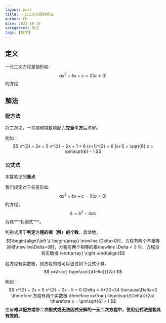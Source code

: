 ```yaml
---
layout: post
title: 一元二次方程的解法
author: EM
date: 2022-10-15
categories: 笔记
tags: [数学]
---
```


## 定义

一元二次方程是指形如$$ax^{2} + bx + c = 0(a \neq 0)$$的方程

## 解法

### 配方法

将二次项，一次项和常数项配为**完全平方**后求解。

例如：
$$
x^{2} + 2x = 5
x^{2} + 2x + 1 = 6
(x+1)^{2} = 6
|x+1| = \sqrt{6}
x = \pm\sqrt{6} - 1
$$

### 公式法

本篇笔记的**重点**

 我们规定对于任意形如$$ax^{2} + bx + c = 0(a \neq 0)$$的方程，$$\Delta = b^{2} - 4ac$$ 为其**“判别式”**。

判别式用于**判定方程的根（解）的个数**。具体地，$$\begin{align}\left \{ \begin{array} \newline \Delta>0时，方程有两个不相等的根\newline\Delta=0时，方程有两个相等的根\newline \Delta < 0 时，方程没有实数根 \end{array} \right.\end{align}$$

若方程有实数根，则方程的根可以通过如下公式计算。
$$
x=\frac{-b\pm\sqrt{\Delta}}{2a}
$$


例如：
$$
x^{2} + 2x = 5
x^{2} + 2x - 5 = 0
\Delta = 4+20=24
\because\Delta>0
\therefore 方程有两个实数根
\therefore x=\frac{-b\pm\sqrt{\Delta}}{2a}
\therefore x = \pm\sqrt{6} - 1
$$
在解**难以配方或带二次根式或无法因式分解的一元二次方程中，使用公式法是极其有效的**。
